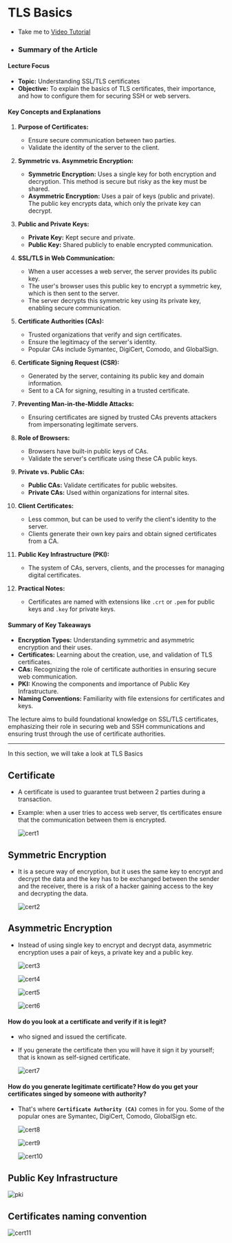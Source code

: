 # TLS Basics
  - Take me to [Video Tutorial](https://kodekloud.com/topic/tls-basics/)
  - ### Summary of the Article

#### Lecture Focus
- **Topic:** Understanding SSL/TLS certificates
- **Objective:** To explain the basics of TLS certificates, their importance, and how to configure them for securing SSH or web servers.

#### Key Concepts and Explanations
1. **Purpose of Certificates:**
   - Ensure secure communication between two parties.
   - Validate the identity of the server to the client.

2. **Symmetric vs. Asymmetric Encryption:**
   - **Symmetric Encryption:** Uses a single key for both encryption and decryption. This method is secure but risky as the key must be shared.
   - **Asymmetric Encryption:** Uses a pair of keys (public and private). The public key encrypts data, which only the private key can decrypt.

3. **Public and Private Keys:**
   - **Private Key:** Kept secure and private.
   - **Public Key:** Shared publicly to enable encrypted communication.

4. **SSL/TLS in Web Communication:**
   - When a user accesses a web server, the server provides its public key.
   - The user's browser uses this public key to encrypt a symmetric key, which is then sent to the server.
   - The server decrypts this symmetric key using its private key, enabling secure communication.

5. **Certificate Authorities (CAs):**
   - Trusted organizations that verify and sign certificates.
   - Ensure the legitimacy of the server's identity.
   - Popular CAs include Symantec, DigiCert, Comodo, and GlobalSign.

6. **Certificate Signing Request (CSR):**
   - Generated by the server, containing its public key and domain information.
   - Sent to a CA for signing, resulting in a trusted certificate.

7. **Preventing Man-in-the-Middle Attacks:**
   - Ensuring certificates are signed by trusted CAs prevents attackers from impersonating legitimate servers.

8. **Role of Browsers:**
   - Browsers have built-in public keys of CAs.
   - Validate the server's certificate using these CA public keys.

9. **Private vs. Public CAs:**
   - **Public CAs:** Validate certificates for public websites.
   - **Private CAs:** Used within organizations for internal sites.

10. **Client Certificates:**
    - Less common, but can be used to verify the client's identity to the server.
    - Clients generate their own key pairs and obtain signed certificates from a CA.

11. **Public Key Infrastructure (PKI):**
    - The system of CAs, servers, clients, and the processes for managing digital certificates.

12. **Practical Notes:**
    - Certificates are named with extensions like `.crt` or `.pem` for public keys and `.key` for private keys.

#### Summary of Key Takeaways
- **Encryption Types:** Understanding symmetric and asymmetric encryption and their uses.
- **Certificates:** Learning about the creation, use, and validation of TLS certificates.
- **CAs:** Recognizing the role of certificate authorities in ensuring secure web communication.
- **PKI:** Knowing the components and importance of Public Key Infrastructure.
- **Naming Conventions:** Familiarity with file extensions for certificates and keys.

The lecture aims to build foundational knowledge on SSL/TLS certificates, emphasizing their role in securing web and SSH communications and ensuring trust through the use of certificate authorities.
______________________________________________________________________________________________________________________________________
In this section, we will take a look at TLS Basics

## Certificate
- A certificate is used to guarantee trust between 2 parties during a transaction.
- Example: when a user tries to access web server, tls certificates ensure that the communication between them is encrypted.

  ![cert1](../../images/cert1.PNG)
  
  
## Symmetric Encryption
- It is a secure way of encryption, but it uses the same key to encrypt and decrypt the data and the key has to be exchanged between the sender and the receiver, there is a risk of a hacker gaining access to the key and decrypting the data.

  ![cert2](../../images/cert2.PNG)
  
## Asymmetric Encryption
- Instead of using single key to encrypt and decrypt data, asymmetric encryption uses a pair of keys, a private key and a public key.

  ![cert3](../../images/cert3.PNG)
  
  ![cert4](../../images/cert4.PNG)
  
  ![cert5](../../images/cert5.PNG)
  
  ![cert6](../../images/cert6.PNG)
  

#### How do you look at a certificate and verify if it is legit?
- who signed and issued the certificate.
- If you generate the certificate then you will have it sign it by yourself; that is known as self-signed certificate.

  ![cert7](../../images/cert7.PNG)
  
#### How do you generate legitimate certificate? How do you get your certificates singed by someone with authority?
- That's where **`Certificate Authority (CA)`** comes in for you. Some of the popular ones are Symantec, DigiCert, Comodo, GlobalSign etc.

  ![cert8](../../images/cert8.PNG)
  
  ![cert9](../../images/cert9.PNG)
  
  ![cert10](../../images/cert10.PNG)
  
## Public Key Infrastructure
   
   ![pki](../../images/pki.PNG)
   
## Certificates naming convention

  ![cert11](../../images/cert11.PNG)
  
  

  
   

  
  
  

  
  
  
  
  
  

  
  
